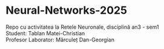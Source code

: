 # Neural-Networks-2025
Repo cu activitatea la Retele Neuronale, disciplină an3 - sem1 <br />
Student: Tablan Matei-Christian <br />
Profesor Laborator: Mărculeț Dan-Georgian <br />
